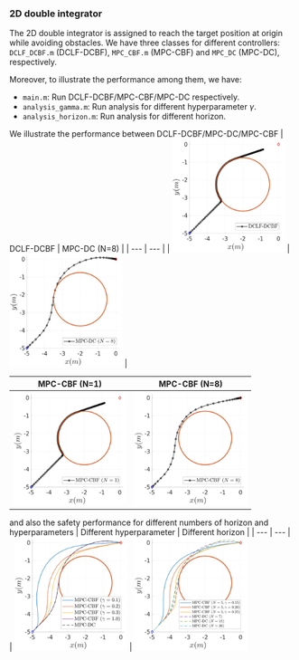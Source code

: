 ### 2D double integrator
The 2D double integrator is assigned to reach the target position at origin while avoiding obstacles. We have three classes for different controllers: `DCLF_DCBF.m` (DCLF-DCBF), `MPC_CBF.m` (MPC-CBF) and `MPC_DC` (MPC-DC), respectively.

Moreover, to illustrate the performance among them, we have:
* `main.m`: Run DCLF-DCBF/MPC-CBF/MPC-DC respectively.
* `analysis_gamma.m`: Run analysis for different hyperparameter $\gamma$.
* `analysis_horizon.m`: Run analysis for different horizon.

We illustrate the performance between DCLF-DCBF/MPC-DC/MPC-CBF
| DCLF-DCBF  | MPC-DC (N=8) |
| --- | --- |
| <img src="figures/dclf-dcbf-avoidance.png" width="200" height="200"> | <img src="figures/mpc-dc-avoidance.png" width="200" height="200"> |

| MPC-CBF (N=1) | MPC-CBF (N=8) |
| --- | --- |
| <img src="figures/mpc-cbf-avoidance-one-step.png" width="200" height="200"> | <img src="figures/mpc-cbf-avoidance-several-steps.png" width="200" height="200"> |

and also the safety performance for different numbers of horizon and hyperparameters
| Different hyperparameter | Different horizon |
| --- | --- |
| <img src="figures/benchmark-gamma.png" width="200" height="200"> | <img src="figures/benchmark-horizon.png" width="200" height="200">